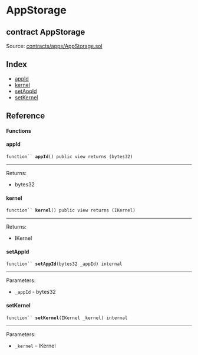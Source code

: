 # AppStorage

## contract AppStorage

Source: [contracts/apps/AppStorage.sol](https://github.com/aragon/aragonOS/blob/v4.4.0/contracts/apps/AppStorage.sol)

## Index

* [appId](appstorage.md#appid)
* [kernel](appstorage.md#kernel)
* [setAppId](appstorage.md#setappid)
* [setKernel](appstorage.md#setkernel)

## Reference

#### Functions

#### **appId** <a href="#appid" id="appid"></a>

`function`` `**`appId`**`() public view returns (bytes32)`

***

Returns:

* bytes32

#### **kernel** <a href="#kernel" id="kernel"></a>

`function`` `**`kernel`**`() public view returns (IKernel)`

***

Returns:

* IKernel

#### **setAppId** <a href="#setappid" id="setappid"></a>

`function`` `**`setAppId`**`(bytes32 _appId) internal`

***

Parameters:

* `_appId` - bytes32

#### **setKernel** <a href="#setkernel" id="setkernel"></a>

`function`` `**`setKernel`**`(IKernel _kernel) internal`

***

Parameters:

* `_kernel` - IKernel
